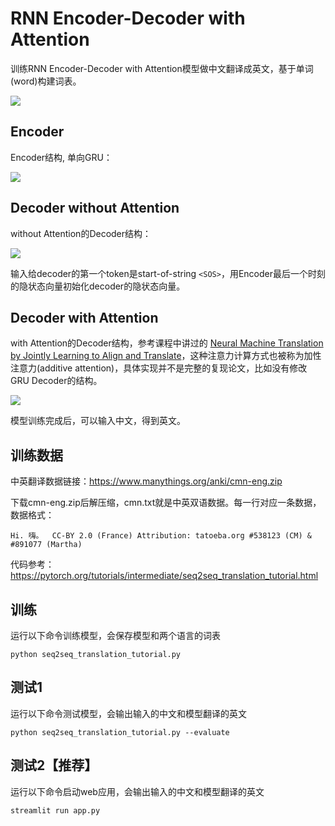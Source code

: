 # RNN Encoder-Decoder with Attention

训练RNN Encoder-Decoder with Attention模型做中文翻译成英文，基于单词(word)构建词表。

![](https://pytorch.org/tutorials/_static/img/seq-seq-images/seq2seq.png)


## Encoder

Encoder结构, 单向GRU：

![](https://pytorch.org/tutorials/_static/img/seq-seq-images/encoder-network.png)

## Decoder without Attention

without Attention的Decoder结构：

![](https://pytorch.org/tutorials/_static/img/seq-seq-images/decoder-network.png)

输入给decoder的第一个token是start-of-string `<SOS>`，用Encoder最后一个时刻的隐状态向量初始化decoder的隐状态向量。

## Decoder with Attention

with Attention的Decoder结构，参考课程中讲过的 [Neural Machine Translation by Jointly Learning to
Align and Translate](https://arxiv.org/pdf/1409.0473.pdf)，这种注意力计算方式也被称为加性注意力(additive attention)，具体实现并不是完整的复现论文，比如没有修改GRU Decoder的结构。


![](https://pytorch.org/tutorials/_static/img/seq-seq-images/attention-decoder-network.png)

模型训练完成后，可以输入中文，得到英文。

## 训练数据

中英翻译数据链接：https://www.manythings.org/anki/cmn-eng.zip

下载cmn-eng.zip后解压缩，cmn.txt就是中英双语数据。每一行对应一条数据，数据格式：

``` {.sh}
Hi.	嗨。	CC-BY 2.0 (France) Attribution: tatoeba.org #538123 (CM) & #891077 (Martha)
```

代码参考：https://pytorch.org/tutorials/intermediate/seq2seq_translation_tutorial.html


## 训练

运行以下命令训练模型，会保存模型和两个语言的词表
```
python seq2seq_translation_tutorial.py
```

## 测试1

运行以下命令测试模型，会输出输入的中文和模型翻译的英文
```
python seq2seq_translation_tutorial.py --evaluate
```


## 测试2【推荐】

运行以下命令启动web应用，会输出输入的中文和模型翻译的英文
```
streamlit run app.py
```
